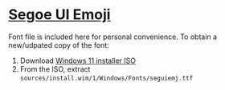 # [Segoe UI Emoji](https://learn.microsoft.com/en-us/typography/font-list/segoe-ui-emoji)

Font file is included here for personal convenience. To obtain a new/udpated copy of the font:

1. Download [Windows 11 installer ISO](https://www.microsoft.com/en-us/software-download/windows11)
2. From the ISO, extract `sources/install.wim/1/Windows/Fonts/seguiemj.ttf`
